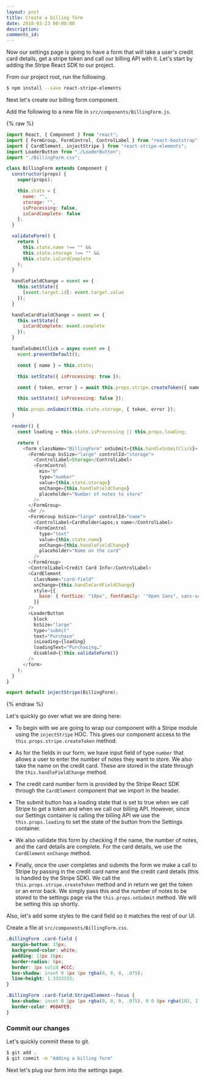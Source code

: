 ```yaml
---
layout: post
title: Create a billing form
date: 2018-03-23 00:00:00
description:
comments_id:
---
```


Now our settings page is going to have a form that will take a user's credit card details, get a stripe token and call our billing API with it. Let's start by adding the Stripe React SDK to our project.

From our project root, run the following.

``` bash
$ npm install --save react-stripe-elements
```

Next let's create our billing form component.

Add the following to a new file in `src/components/BillingForm.js`.

{% raw %}
``` js
import React, { Component } from "react";
import { FormGroup, FormControl, ControlLabel } from "react-bootstrap";
import { CardElement, injectStripe } from "react-stripe-elements";
import LoaderButton from "./LoaderButton";
import "./BillingForm.css";

class BillingForm extends Component {
  constructor(props) {
    super(props);

    this.state = {
      name: "",
      storage: "",
      isProcessing: false,
      isCardComplete: false
    };
  }

  validateForm() {
    return (
      this.state.name !== "" &&
      this.state.storage !== "" &&
      this.state.isCardComplete
    );
  }

  handleFieldChange = event => {
    this.setState({
      [event.target.id]: event.target.value
    });
  }

  handleCardFieldChange = event => {
    this.setState({
      isCardComplete: event.complete
    });
  }

  handleSubmitClick = async event => {
    event.preventDefault();

    const { name } = this.state;

    this.setState({ isProcessing: true });

    const { token, error } = await this.props.stripe.createToken({ name });

    this.setState({ isProcessing: false });

    this.props.onSubmit(this.state.storage, { token, error });
  }

  render() {
    const loading = this.state.isProcessing || this.props.loading;

    return (
      <form className="BillingForm" onSubmit={this.handleSubmitClick}>
        <FormGroup bsSize="large" controlId="storage">
          <ControlLabel>Storage</ControlLabel>
          <FormControl
            min="0"
            type="number"
            value={this.state.storage}
            onChange={this.handleFieldChange}
            placeholder="Number of notes to store"
          />
        </FormGroup>
        <hr />
        <FormGroup bsSize="large" controlId="name">
          <ControlLabel>Cardholder&apos;s name</ControlLabel>
          <FormControl
            type="text"
            value={this.state.name}
            onChange={this.handleFieldChange}
            placeholder="Name on the card"
          />
        </FormGroup>
        <ControlLabel>Credit Card Info</ControlLabel>
        <CardElement
          className="card-field"
          onChange={this.handleCardFieldChange}
          style={{
            base: { fontSize: "18px", fontFamily: '"Open Sans", sans-serif' }
          }}
        />
        <LoaderButton
          block
          bsSize="large"
          type="submit"
          text="Purchase"
          isLoading={loading}
          loadingText="Purchasing…"
          disabled={!this.validateForm()}
        />
      </form>
    );
  }
}

export default injectStripe(BillingForm);
```
{% endraw %}

Let's quickly go over what we are doing here:

- To begin with we are going to wrap our component with a Stripe module using the `injectStripe` HOC. This gives our component access to the `this.props.stripe.createToken` method.

- As for the fields in our form, we have input field of type `number` that allows a user to enter the number of notes they want to store. We also take the name on the credit card. These are stored in the state through the `this.handleFieldChange` method.

- The credit card number form is provided by the Stripe React SDK through the `CardElement` component that we import in the header.

- The submit button has a loading state that is set to true when we call Stripe to get a token and when we call our billing API. However, since our Settings container is calling the billing API we use the `this.props.loading` to set the state of the button from the Settings container.

- We also validate this form by checking if the name, the number of notes, and the card details are complete. For the card details, we use the `CardElement` `onChange` method.

- Finally, once the user completes and submits the form we make a call to Stripe by passing in the credit card name and the credit card details (this is handled by the Stripe SDK). We call the `this.props.stripe.createToken` method and in return we get the token or an error back. We simply pass this and the number of notes to be stored to the settings page via the `this.props.onSubmit` method. We will be setting this up shortly.

Also, let's add some styles to the card field so it matches the rest of our UI.

Create a file at `src/components/BillingForm.css`.

``` css
.BillingForm .card-field {
  margin-bottom: 15px;
  background-color: white;
  padding: 11px 16px;
  border-radius: 6px;
  border: 1px solid #CCC;
  box-shadow: inset 0 1px 1px rgba(0, 0, 0, .075);
  line-height: 1.3333333;
}

.BillingForm .card-field.StripeElement--focus {
  box-shadow: inset 0 1px 1px rgba(0, 0, 0, .075), 0 0 8px rgba(102, 175, 233, .6);
  border-color: #66AFE9;
}
```

### Commit our changes

Let's quickly commit these to git.

``` bash
$ git add .
$ git commit -m "Adding a billing form"
```

Next let's plug our form into the settings page.
